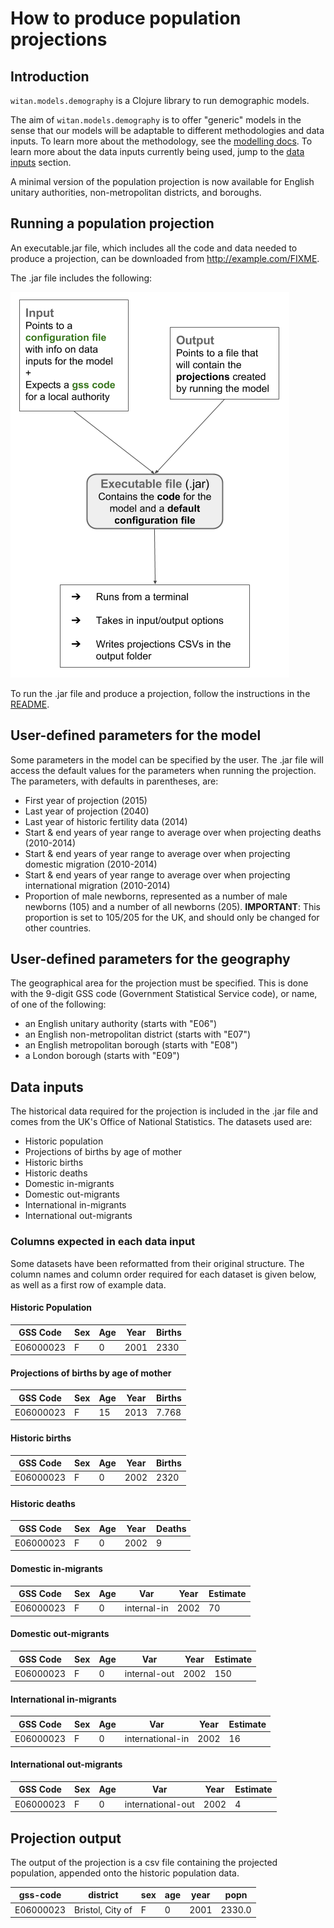 # How to produce population projections

## Introduction
`witan.models.demography` is a Clojure library to run demographic models.

The aim of `witan.models.demography` is to offer "generic" models in the sense that our models will be adaptable to different methodologies and data inputs. To learn more about the methodology, see the [modelling docs](intro.md). To learn more about the data inputs currently being used, jump to the [data inputs](#data-inputs) section.

A minimal version of the population projection is now available for English unitary authorities, non-metropolitan districts, and boroughs.

## Running a population projection

An executable.jar file, which includes all the code and data needed to produce a projection, can be downloaded from http://example.com/FIXME.

The .jar file includes the following:

![minimal CCM](images/jar-setup.png)

To run the .jar file and produce a projection, follow the instructions in the [README](repo/blob/master/README.md).

## User-defined parameters for the model

Some parameters in the model can be specified by the user. The .jar file will access the default values for the parameters when running the projection. The parameters, with defaults in parentheses, are:

* First year of projection (2015)
* Last year of projection (2040)
* Last year of historic fertility data (2014)
* Start & end years of year range to average over when projecting deaths (2010-2014)
* Start & end years of year range to average over when projecting domestic migration (2010-2014)
* Start & end years of year range to average over when projecting international migration (2010-2014)
* Proportion of male newborns, represented as a number of male newborns (105) and a number of all newborns (205). **IMPORTANT**: This proportion is set to 105/205 for the UK, and should only be changed for other countries. 

## User-defined parameters for the geography

The geographical area for the projection must be specified. This is done with the 9-digit GSS code (Government Statistical Service code), or name, of one of the following:

  * an English unitary authority (starts with "E06")
  * an English non-metropolitan district (starts with "E07")
  * an English metropolitan borough (starts with "E08")
  * a London borough (starts with "E09")
  

## Data inputs

The historical data required for the projection is included in the .jar file and comes from the UK's Office of National Statistics. The datasets used are:

* Historic population
* Projections of births by age of mother
* Historic births
* Historic deaths
* Domestic in-migrants
* Domestic out-migrants
* International in-migrants
* International out-migrants

### Columns expected in each data input

Some datasets have been reformatted from their original structure. The column names and column order required for each dataset is given below, as well as a first row of example data. 

#### Historic Population

| GSS Code  | Sex | Age | Year | Births |
| --------- | --- | --- | ---- | ------ |
| E06000023 |  F  |  0  | 2001 | 2330 |

#### Projections of births by age of mother


| GSS Code  | Sex | Age | Year | Births |
| --------- | --- | --- | ---- | ------ |
| E06000023 |  F  | 15  | 2013 | 7.768  |

#### Historic births

| GSS Code  | Sex | Age | Year | Births |
| --------- | --- | --- | ---- | ------ |
| E06000023 |  F  | 0  | 2002 | 2320  |

#### Historic deaths

| GSS Code  | Sex | Age | Year | Deaths |
| --------- | --- | --- | ---- | ------ |
| E06000023 |  F  | 0  | 2002 | 9  |

#### Domestic in-migrants

| GSS Code  | Sex | Age | Var | Year | Estimate |
| --------- | --- | --- | ---- | ------ | ----- |
| E06000023 |  F  | 0  | internal-in | 2002 | 70 |

#### Domestic out-migrants

| GSS Code  | Sex | Age | Var | Year | Estimate |
| --------- | --- | --- | ---- | ------ | ----- |
| E06000023 |  F  | 0  | internal-out | 2002 | 150 |

#### International in-migrants

| GSS Code  | Sex | Age | Var | Year | Estimate |
| --------- | --- | --- | ---- | ------ | ----- |
| E06000023 |  F  | 0  | international-in | 2002 | 16 |

#### International out-migrants

| GSS Code  | Sex | Age | Var | Year | Estimate |
| --------- | --- | --- | ---- | ------ | ----- |
| E06000023 |  F  | 0  | international-out | 2002 | 4 |

## Projection output

The output of the projection is a csv file containing the projected population, appended onto the historic population data.

| gss-code  | district | sex | age | year | popn |
| --------- | --- | --- | ---- | ------ | ----- |
| E06000023 |  Bristol, City of  | F  | 0 | 2001 | 2330.0 |
